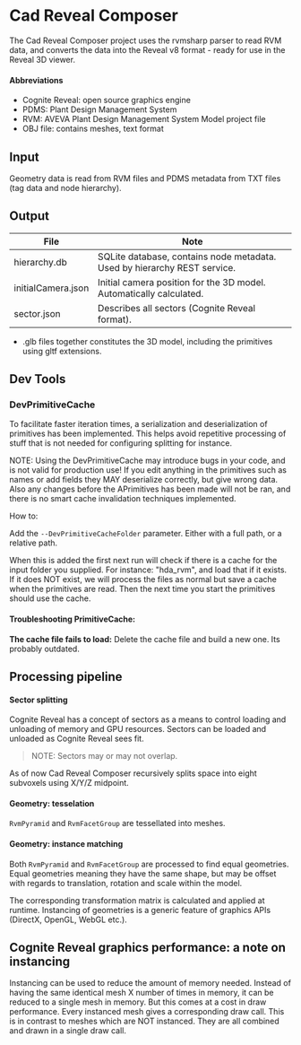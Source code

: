 # Cad Reveal Composer

The Cad Reveal Composer project uses the rvmsharp parser to read RVM data, and converts the data into the Reveal v8
format - ready for use in the Reveal 3D viewer.

#### Abbreviations

- Cognite Reveal: open source graphics engine
- PDMS: Plant Design Management System
- RVM: AVEVA Plant Design Management System Model project file
- OBJ file: contains meshes, text format

## Input

Geometry data is read from RVM files and PDMS metadata from TXT files (tag data and node hierarchy).

## Output

| File               | Note                                                                     |
|--------------------|--------------------------------------------------------------------------|
| hierarchy.db       | SQLite database, contains node metadata. Used by hierarchy REST service. |
| initialCamera.json | Initial camera position for the 3D model. Automatically calculated.      |
| sector.json        | Describes all sectors (Cognite Reveal format).                           |

- .glb files together constitutes the 3D model, including the primitives using gltf extensions.

## Dev Tools

### DevPrimitiveCache

To facilitate faster iteration times, a serialization and deserialization of primitives has been implemented.
This helps avoid repetitive processing of stuff that is not needed for configuring splitting for instance.

NOTE: Using the DevPrimitiveCache may introduce bugs in your code, and is not valid for production use!
If you edit anything in the primitives such as names or add fields they MAY deserialize correctly, but give wrong data.
Also any changes before the APrimitives has been made will not be ran, and there is no smart cache invalidation
techniques implemented.

How to:

Add the `--DevPrimitiveCacheFolder` parameter. Either with a full path, or a relative path.

When this is added the first next run will check if there is a cache for the input folder you supplied. For instance: "hda_rvm", and load that if it exists.
If it does NOT exist, we will process the files as normal but save a cache when the primitives are read. Then the next time you start the primitives should use the cache.

#### Troubleshooting PrimitiveCache:

**The cache file fails to load:** Delete the cache file and build a new one. Its probably outdated.

## Processing pipeline

#### Sector splitting

Cognite Reveal has a concept of sectors as a means to control loading and unloading of memory and GPU resources. Sectors
can be loaded and unloaded as Cognite Reveal sees fit.

> NOTE: Sectors may or may not overlap.

As of now Cad Reveal Composer recursively splits space into eight subvoxels using X/Y/Z midpoint.

#### Geometry: tesselation

`RvmPyramid` and `RvmFacetGroup` are tessellated into meshes.

#### Geometry: instance matching

Both `RvmPyramid` and `RvmFacetGroup` are processed to find equal geometries. Equal geometries meaning they have the
same shape, but may be offset with regards to translation, rotation and scale within the model.

The corresponding transformation matrix is calculated and applied at runtime. Instancing of geometries is a generic
feature of graphics APIs (DirectX, OpenGL, WebGL etc.).

## Cognite Reveal graphics performance: a note on instancing

Instancing can be used to reduce the amount of memory needed. Instead of having the same identical mesh X number of
times in memory, it can be reduced to a single mesh in memory.
But this comes at a cost in draw performance. Every instanced mesh gives a corresponding draw call. This is in contrast
to meshes which are NOT instanced. They are all combined and drawn in a single draw call.
